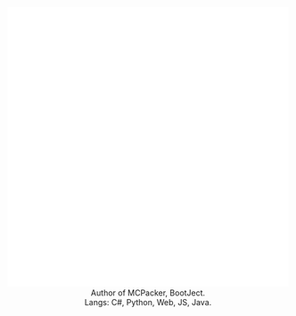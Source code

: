 <div align="center"><img src="main.svg" width="600" height="500"></div>

<div align="center">Author of MCPacker, BootJect.</div>
<div align="center">Langs: C#, Python, Web, JS, Java.</div>
